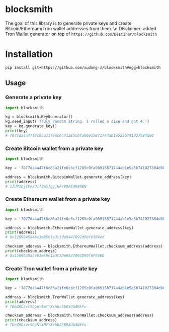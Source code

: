 # blocksmith
The goal of this library is to generate private keys and create Bitcoin/Ethereum/Tron wallet addresses from them.
\n Disclaimer: added Tron Wallet generator on top of `https://github.com/Destiner/blocksmith`


# Installation
```
pip install git+https://github.com/xudong-z/blocksmith#egg=blocksmith
```

## Usage

### Generate a private key
```python
import blocksmith

kg = blocksmith.KeyGenerator()
kg.seed_input('Truly random string. I rolled a dice and got 4.')
key = kg.generate_key()
print(key)
# 7077da4a47f6c85a21fe6c6cf1285c0fa06915871744ab1e5a5b741027884d00

```

### Create Bitcoin wallet from a private key
```python
import blocksmith

key = '7077da4a47f6c85a21fe6c6cf1285c0fa06915871744ab1e5a5b741027884d00'

address = blocksmith.BitcoinWallet.generate_address(key)
print(address)
# 1JUP2bjfVexDif2m5fgyjHFrV9FE494REN

```

### Create Ethereum wallet from a private key
```python
import blocksmith

key = '7077da4a47f6c85a21fe6c6cf1285c0fa06915871744ab1e5a5b741027884d00'

address = blocksmith.EthereumWallet.generate_address(key)
print(address)
# 0x1269645a46a3e86c1a3c3de8447092d90f6f04ed

checksum_address = blocksmith.EthereumWallet.checksum_address(address)
print(checksum_address)
# 0x1269645a46A3e86c1a3C3De8447092D90f6F04ED

```

### Create Tron wallet from a private key
```python
import blocksmith

key = '7077da4a47f6c85a21fe6c6cf1285c0fa06915871744ab1e5a5b741027884d00'

address = blocksmith.TronWallet.generate_address(key)
print(address)
# TBeZRGzvr9GpnY4mYYXxhbzbb8XU64NkFu

checksum_address = blocksmith.TronWallet.checksum_address(address)
print(checksum_address)
# TBeZRGzvr9GpNY4MYYXxhbZbB8XU64NkFu

```
